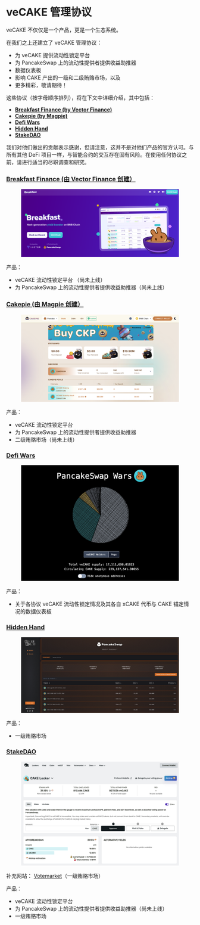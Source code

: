 # veCAKE 管理协议

veCAKE 不仅仅是一个产品，更是一个生态系统。&#x20;

在我们之上还建立了 veCAKE 管理协议：&#x20;

* 为 veCAKE 提供流动性锁定平台
* 为 PancakeSwap 上的流动性提供者提供收益助推器&#x20;
* 数据仪表板
* 影响 CAKE 产出的一级和二级贿赂市场，以及
* 更多精彩，敬请期待！

这些协议（按字母顺序排列），将在下文中详细介绍，其中包括：

* [**Breakfast Finance (by Vector Finance)**](https://breakfastfinance.io/)
* [**Cakepie (by Magpie)**](https://www.pancake.magpiexyz.io/stake)
* [**Defi Wars**](https://www.defiwars.xyz/wars/pancake)
* [**Hidden Hand**](https://hiddenhand.finance/pancakeswap)
* [**StakeDAO**](https://www.stakedao.org/lockers/cake)

我们对他们做出的贡献表示感谢，但请注意，这并不是对他们产品的官方认可。与所有其他 DeFi 项目一样，与智能合约的交互存在固有风险。在使用任何协议之前，请进行适当的尽职调查和研究。&#x20;

### [Breakfast Finance (由 Vector Finance 创建）](https://breakfastfinance.io/zh-cn)

<figure><img src="../../.gitbook/assets/image (256).png" alt=""><figcaption></figcaption></figure>

产品：&#x20;

* veCAKE 流动性锁定平台 （尚未上线）&#x20;
* 为 PancakeSwap 上的流动性提供者提供收益助推器（尚未上线）

### [Cakepie (由 Magpie 创建）](https://www.pancake.magpiexyz.io/stake)

<figure><img src="../../.gitbook/assets/image (257).png" alt=""><figcaption></figcaption></figure>

产品：&#x20;

* veCAKE 流动性锁定平台&#x20;
* 为 PancakeSwap 上的流动性提供者提供收益助推器
* 二级贿赂市场（尚未上线）

### [Defi Wars](https://www.defiwars.xyz/wars/pancake)

<figure><img src="../../.gitbook/assets/image (258).png" alt=""><figcaption></figcaption></figure>

产品：

* 关于各协议 veCAKE 流动性锁定情况及其各自 xCAKE 代币与 CAKE 锚定情况的数据仪表板

### [Hidden Hand](https://hiddenhand.finance/pancakeswap)

<figure><img src="../../.gitbook/assets/image (259).png" alt=""><figcaption></figcaption></figure>

产品：

* 一级贿赂市场

### [StakeDAO](https://www.stakedao.org/lockers/cake)

<figure><img src="../../.gitbook/assets/image (263).png" alt=""><figcaption></figcaption></figure>

补充网站： [Votemarket](https://votemarket.stakedao.org/?market=cake\&solution=All)（一级贿赂市场）&#x20;

产品：&#x20;

* veCAKE 流动性锁定平台&#x20;
* 为 PancakeSwap 上的流动性提供者提供收益助推器（尚未上线）
* 一级贿赂市场
